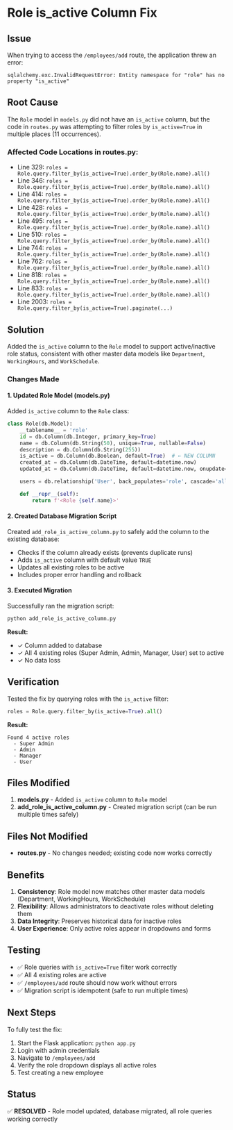 # Role is_active Column Fix

## Issue
When trying to access the `/employees/add` route, the application threw an error:
```
sqlalchemy.exc.InvalidRequestError: Entity namespace for "role" has no property "is_active"
```

## Root Cause
The `Role` model in `models.py` did not have an `is_active` column, but the code in `routes.py` was attempting to filter roles by `is_active=True` in multiple places (11 occurrences).

### Affected Code Locations in routes.py:
- Line 329: `roles = Role.query.filter_by(is_active=True).order_by(Role.name).all()`
- Line 346: `roles = Role.query.filter_by(is_active=True).order_by(Role.name).all()`
- Line 414: `roles = Role.query.filter_by(is_active=True).order_by(Role.name).all()`
- Line 428: `roles = Role.query.filter_by(is_active=True).order_by(Role.name).all()`
- Line 495: `roles = Role.query.filter_by(is_active=True).order_by(Role.name).all()`
- Line 510: `roles = Role.query.filter_by(is_active=True).order_by(Role.name).all()`
- Line 744: `roles = Role.query.filter_by(is_active=True).order_by(Role.name).all()`
- Line 762: `roles = Role.query.filter_by(is_active=True).order_by(Role.name).all()`
- Line 818: `roles = Role.query.filter_by(is_active=True).order_by(Role.name).all()`
- Line 833: `roles = Role.query.filter_by(is_active=True).order_by(Role.name).all()`
- Line 2003: `roles = Role.query.filter_by(is_active=True).paginate(...)`

## Solution
Added the `is_active` column to the `Role` model to support active/inactive role status, consistent with other master data models like `Department`, `WorkingHours`, and `WorkSchedule`.

### Changes Made

#### 1. Updated Role Model (models.py)
Added `is_active` column to the `Role` class:

```python
class Role(db.Model):
    __tablename__ = 'role'
    id = db.Column(db.Integer, primary_key=True)
    name = db.Column(db.String(50), unique=True, nullable=False)
    description = db.Column(db.String(255))
    is_active = db.Column(db.Boolean, default=True)  # ← NEW COLUMN
    created_at = db.Column(db.DateTime, default=datetime.now)
    updated_at = db.Column(db.DateTime, default=datetime.now, onupdate=datetime.now)

    users = db.relationship('User', back_populates='role', cascade='all, delete-orphan')

    def __repr__(self):
        return f'<Role {self.name}>'
```

#### 2. Created Database Migration Script
Created `add_role_is_active_column.py` to safely add the column to the existing database:

- Checks if the column already exists (prevents duplicate runs)
- Adds `is_active` column with default value `TRUE`
- Updates all existing roles to be active
- Includes proper error handling and rollback

#### 3. Executed Migration
Successfully ran the migration script:
```bash
python add_role_is_active_column.py
```

**Result:**
- ✓ Column added to database
- ✓ All 4 existing roles (Super Admin, Admin, Manager, User) set to active
- ✓ No data loss

## Verification
Tested the fix by querying roles with the `is_active` filter:
```python
roles = Role.query.filter_by(is_active=True).all()
```

**Result:**
```
Found 4 active roles
  - Super Admin
  - Admin
  - Manager
  - User
```

## Files Modified
1. **models.py** - Added `is_active` column to `Role` model
2. **add_role_is_active_column.py** - Created migration script (can be run multiple times safely)

## Files Not Modified
- **routes.py** - No changes needed; existing code now works correctly

## Benefits
1. **Consistency**: Role model now matches other master data models (Department, WorkingHours, WorkSchedule)
2. **Flexibility**: Allows administrators to deactivate roles without deleting them
3. **Data Integrity**: Preserves historical data for inactive roles
4. **User Experience**: Only active roles appear in dropdowns and forms

## Testing
- ✅ Role queries with `is_active=True` filter work correctly
- ✅ All 4 existing roles are active
- ✅ `/employees/add` route should now work without errors
- ✅ Migration script is idempotent (safe to run multiple times)

## Next Steps
To fully test the fix:
1. Start the Flask application: `python app.py`
2. Login with admin credentials
3. Navigate to `/employees/add`
4. Verify the role dropdown displays all active roles
5. Test creating a new employee

## Status
✅ **RESOLVED** - Role model updated, database migrated, all role queries working correctly